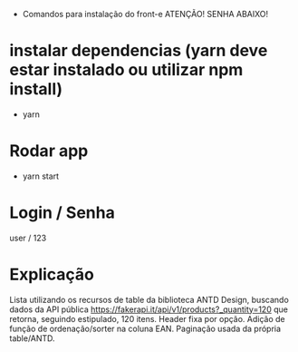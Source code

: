 * Comandos para instalação do front-e
ATENÇÃO! SENHA ABAIXO!

# instalar dependencias (yarn deve estar instalado ou utilizar npm install)

- yarn

# Rodar app 

- yarn start

# Login / Senha
  user / 123

# Explicação

Lista utilizando os recursos de table da biblioteca ANTD Design, buscando dados da API pública
https://fakerapi.it/api/v1/products?_quantity=120 que retorna, seguindo estipulado, 120 itens. 
Header fixa por opção. Adição de função de ordenação/sorter na coluna EAN. Paginação usada da própria table/ANTD.

